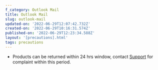 ```yaml
---
f_category: Outlook Mail
title: Outlook Mail
slug: outlook-mail
updated-on: '2022-06-29T12:07:42.732Z'
created-on: '2022-06-29T10:16:31.574Z'
published-on: '2022-06-29T12:23:34.588Z'
layout: '[precautions].html'
tags: precautions
---
```


*   Products can be returned within 24 hrs window, contact [Support](mailto:Support@googlevoicebanti.com) for complaint within this period.
